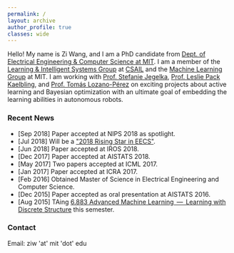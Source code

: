 ```yaml
---
permalink: /
layout: archive
author_profile: true
classes: wide
---
```


Hello! My name is Zi Wang, and I am a PhD candidate from [Dept. of Electrical Engineering & Computer Science at MIT](http://www.eecs.mit.edu/). I am a member of the [Learning & Intelligent Systems Group](http://lis.csail.mit.edu/new/) at [CSAIL](https://www.csail.mit.edu/) and the [Machine Learning Group](http://ml.mit.edu/) at MIT. I am working with [Prof. Stefanie Jegelka](http://people.csail.mit.edu/stefje/), [Prof. Leslie Pack Kaelbling](http://people.csail.mit.edu/lpk/), and [Prof. Tomás Lozano-Pérez](http://people.csail.mit.edu/tlp/) on exciting projects about active learning and Bayesian optimization with an ultimate goal of embedding the learning abilities in autonomous robots.


### Recent News

- [Sep 2018] Paper accepted at NIPS 2018 as spotlight.
- [Jul 2018] Will be a ["2018 Rising Star in EECS"](https://risingstars18-eecs.mit.edu/participant-wang-zi/).
- [Jun 2018] Paper accepted at IROS 2018.
- [Dec 2017] Paper accepted at AISTATS 2018.
- [May 2017] Two papers accepted at ICML 2017.
- [Jan 2017] Paper accepted at ICRA 2017.
- [Feb 2016] Obtained Master of Science in Electrical Engineering and Computer Science.
- [Dec 2015] Paper accepted as oral presentation at AISTATS 2016.
- [Aug 2015] TAing [6.883 Advanced Machine Learning  —  Learning with Discrete Structure](http://people.csail.mit.edu/stefje/fall15/index.html) this semester.


### Contact
Email: ziw 'at' mit 'dot' edu